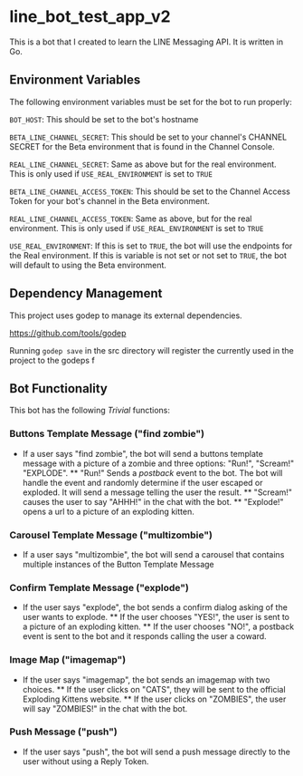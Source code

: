 # line_bot_test_app_v2

This is a bot that I created to learn the LINE Messaging API. It is written in Go.

## Environment Variables

The following environment variables must be set for the bot to run properly:

`BOT_HOST`: This should be set to the bot's hostname

`BETA_LINE_CHANNEL_SECRET`: This should be set to your channel's CHANNEL SECRET for the Beta environment that is found in the Channel Console.

`REAL_LINE_CHANNEL_SECRET`: Same as above but for the real environment. This is only used if `USE_REAL_ENVIRONMENT` is set to `TRUE`

`BETA_LINE_CHANNEL_ACCESS_TOKEN`: This should be set to the Channel Access Token for your bot's channel in the Beta environment. 

`REAL_LINE_CHANNEL_ACCESS_TOKEN`: Same as above, but for the real environment. This is only used if `USE_REAL_ENVIRONMENT` is set to `TRUE`

`USE_REAL_ENVIRONMENT`: If this is set to `TRUE`, the bot will use the endpoints for the Real environment. If this is variable is not set or not set to `TRUE`, the bot will default to using the Beta environment.

## Dependency Management

This project uses godep to manage its external dependencies.

https://github.com/tools/godep

Running `godep save` in the src directory will register the currently used in the project to the godeps f

## Bot Functionality

This bot has the following *Trivial* functions:

### Buttons Template Message ("find zombie")
* If a user says "find zombie", the bot will send a buttons template message with a picture of a zombie and three options: "Run!", "Scream!" "EXPLODE".
** "Run!" Sends a *postback* event to the bot. The bot will handle the event and randomly determine if the user escaped or exploded. It will send a message telling the user the result.
** "Scream!" causes the user to say "AHHH!" in the chat with the bot.
** "Explode!" opens a url to a picture of an exploding kitten.

### Carousel Template Message ("multizombie")
* If a user says "multizombie", the bot will send a carousel that contains multiple instances of the Button Template Message

### Confirm Template Message ("explode")
* If the user says "explode", the bot sends a confirm dialog asking of the user wants to explode.
** If the user chooses "YES!", the user is sent to a picture of an exploding kitten.
** If the user chooses "NO!", a postback event is sent to the bot and it responds calling the user a coward.

### Image Map ("imagemap")
* If the user says "imagemap", the bot sends an imagemap with two choices.
** If the user clicks on "CATS", they will be sent to the official Exploding Kittens website.
** If the user clicks on "ZOMBIES", the user will say "ZOMBIES!" in the chat with the bot.

### Push Message ("push")
* If the user says "push", the bot will send a push message directly to the user without using a Reply Token.



